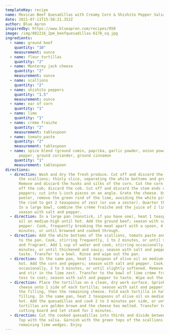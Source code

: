 ```yaml
---
templateKey: recipe
name: Mexican Beef Quesadillas with Creamy Corn & Shishito Pepper Salsa
date: 2021-07-11T15:58:21.352Z
author: Blue Apron
inspiredby: https://www.blueapron.com/recipes/950
image: /img/082216_2pm_beefquesadillas-6176_sq.jpg
ingredients:
  - name: ground beef
    quantity: "10"
    measurement: ounce
  - name: flour tortillas
    quantity: "2"
  - name: Monterey jack cheese
    quantity: "2"
    measurement: ounce
  - name: scallions
    quantity: "2"
  - name: shishito peppers
    quantity: "1.5"
    measurement: ounce
  - name: ear of corn
    quantity: "1"
  - name: lime
    quantity: "1"
  - name: crème fraiche
    quantity: "2"
    measurement: tablespoon
  - name: tomato paste
    quantity: "2"
    measurement: tablespoon
  - name: spice blend (ground cumin, paprika, garlic powder, onion powder, cayenne
      pepper, ground coriander, ground cinnamon
    quantity: "1"
    measurement: tablespoon
directions:
  - direction: Wash and dry the fresh produce. Cut off and discard the root ends of
      the scallions; thinly slice, separating the white bottoms and green tops.
      Remove and discard the husks and silks of the corn. Cut the corn kernels
      off the cob; discard the cob. Cut off and discard the stem ends of the
      peppers; cut into ½-inch pieces on an angle. Grate the cheese. Using a
      peeler, remove the green rind of the lime, avoiding the white pith; mince
      the rind to get 2 teaspoons of zest (or use a zester). Quarter the lime.
      In a large bowl, combine the crème fraîche and the juice of 2 lime wedges;
      season with salt and pepper.
  - direction: In a large pan (nonstick, if you have one), heat 1 teaspoon of olive
      oil on medium-high until hot. Add the ground beef; season with salt and
      pepper. Cook, frequently breaking the meat apart with a spoon, 4 to 6
      minutes, or until browned and cooked through.
  - direction: Add the white bottoms of the scallions, tomato paste and spice blend
      to the pan. Cook, stirring frequently, 1 to 2 minutes, or until softened
      and fragrant. Add ¾ cup of water and cook, stirring occasionally, 4 to 6
      minutes, or until thickened and saucy; season with salt and pepper to
      taste. Transfer to a bowl. Rinse and wipe out the pan.
  - direction: In the same pan, heat 1 teaspoon of olive oil on medium-high until
      hot. Add the corn and peppers; season with salt and pepper. Cook, stirring
      occasionally, 2 to 3 minutes, or until slightly softened. Remove from heat
      and stir in the lime zest. Transfer to the bowl of lime crème fraîche and
      toss to coat; season with salt and pepper to taste. Wipe out the pan.
  - direction: Place the tortillas on a clean, dry work surface. Sprinkle ¼ of the
      cheese onto 1 side of each tortilla; season with salt and pepper. Top with
      the filling, then the remaining cheese. Fold each tortilla in half over
      filling. In the same pan, heat 2 teaspoons of olive oil on medium until
      hot. Add the quesadillas and cook 2 to 3 minutes per side, or until the
      tortillas are golden brown and the cheese has melted. Transfer to a
      cutting board and let stand for 2 minutes.
  - direction: Cut the cooked quesadillas into thirds and divide between 2 plates.
      Top with the salsa. Garnish with the green tops of the scallions and
      remaining lime wedges. Enjoy
---
```

